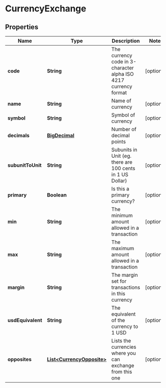 

# CurrencyExchange

## Properties

Name | Type | Description | Notes
------------ | ------------- | ------------- | -------------
**code** | **String** | The currency code in 3-character alpha ISO 4217 currency format |  [optional]
**name** | **String** | Name of currency |  [optional]
**symbol** | **String** | Symbol of currency |  [optional]
**decimals** | [**BigDecimal**](BigDecimal.md) | Number of decimal points |  [optional]
**subunitToUnit** | **String** | Subunits in Unit (eg. there are 100 cents in 1 US Dollar) |  [optional]
**primary** | **Boolean** | Is this a primary currency? |  [optional]
**min** | **String** | The minimum amount allowed in a transaction |  [optional]
**max** | **String** | The maximum amount allowed in a transaction |  [optional]
**margin** | **String** | The margin set for transactions in this currency |  [optional]
**usdEquivalent** | **String** | The equivalent of the currency to 1 USD |  [optional]
**opposites** | [**List&lt;CurrencyOpposite&gt;**](CurrencyOpposite.md) | Lists the currencies where you can exchange from this one |  [optional]



